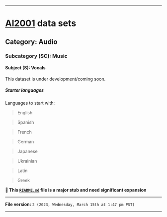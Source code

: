 
***

# [AI2001](https://github.com/seanpm2001/AI2001/) data sets

## Category: Audio

### Subcategory (SC): Music

#### Subject (S): Vocals

This dataset is under development/coming soon.

##### Starter languages

Languages to start with:

> English

> Spanish

> French

> German

> Japanese

> Ukrainian

> Latin

> Greek

**🌱️ This [`README.md`](/README.md) file is a major stub and need significant expansion**

***

**File version:** `2 (2023, Wednesday, March 15th at 1:47 pm PST)`

***
